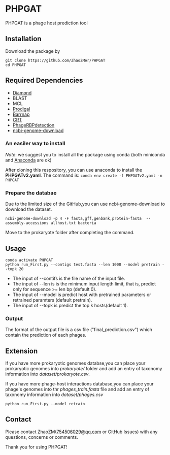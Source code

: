 # PHPGAT
PHPGAT is a phage host prediction tool

## Installation
Download the package by 
```
git clone https://github.com/ZhaoZMer/PHPGAT
cd PHPGAT
```

## Required Dependencies
* [Diamond](https://github.com/bbuchfink/diamond)
* BLAST
* MCL
* [Prodigal](https://github.com/hyattpd/Prodigal)
* [Barrnap](https://github.com/tseemann/barrnap)
* [CRT](https://www.room220.com/)
* [PhageRBPdetection](https://github.com/dimiboeckaerts/PhageRBPdetection)
* [ncbi-genome-download](https://github.com/kblin/ncbi-genome-download)

### An easiler way to install
*Note*: we suggest you to install all the package using conda (both miniconda and [Anaconda](https://anaconda.org/) are ok)

After cloning this respository, you can use anaconda to install the **PHPGATv2.yaml**. The command is: `conda env create -f PHPGATv2.yaml -n PHPGAT`

### Prepare the databae
Due to the limited size of the GitHub,you can use ncbi-genome-download to download the dataset.

```
ncbi-genome-download -p 4 -F fasta,gff,genbank,protein-fasta  --assembly-accessions allhost.txt bacteria 
```
Move to the prokaryote folder after completing the command.

## Usage
```
conda activate PHPGAT
python run_First.py --contigs test.fasta --len 1000 --model pretrain --topk 20 
```  
+ The input of --contifs is the file name of the input file.
+ The input of --len is is the minimum input length limit, that is, predict only for sequence >= len bp (default 0).
+ The input of --model is predict host with pretrained parameters or retrained paramters (default pretrain).
+ The input of --topk is predict the top k hosts(default 1).

### Output
The format of the output file is a csv file ("final_prediction.csv") which contain the prediction of each phages.

## Extension
If you have more prokaryotic genomes databse,you can place your prokaryotic genomes into *prokaryote/* folder and add an entry of taxonomy information into *dataset/prokaryote.csv*.

If you have more phage-host interactions database,you can place your phage's genomes into thr *phages_train.fasta* file and add an entry of taxonomy information into *dataset/phages.csv*
```
python run_First.py --model retrain
```
## Contact
Please contact ZhaoZM(754506029@qq.com or GitHub Issues) with any questions, concerns or comments.

Thank you for using PHPGAT!
